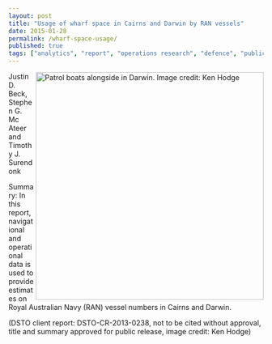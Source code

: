 ```yaml
---
layout: post
title: "Usage of wharf space in Cairns and Darwin by RAN vessels"
date: 2015-01-28
permalink: /wharf-space-usage/
published: true
tags: ["analytics", "report", "operations research", "defence", "publication", ]
---
```

[<img src="https://upload.wikimedia.org/wikipedia/commons/6/6d/Darwin%27s_Stokes_Hill_Wharf_January_2010.jpg" alt="Patrol boats alongside in Darwin. Image credit: Ken Hodge" align="right" width="450px"/>](https://commons.wikimedia.org/wiki/File:Darwin's_Stokes_Hill_Wharf_January_2010.jpg)

Justin D. Beck, Stephen G. Mc Ateer and Timothy J. Surendonk

Summary: In this report, navigational and operational data is used to provide estimates on Royal Australian Navy (RAN) vessel numbers in Cairns and Darwin.

(DSTO client report: DSTO-CR-2013-0238, not to be cited without approval, title and summary approved for public release, image credit: Ken Hodge)
